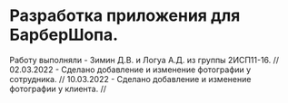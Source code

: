 # Разработка приложения для БарберШопа.
Работу выполняли - Зимин Д.В. и Логуа А.Д. из группы 2ИСП11-16.
//
02.03.2022 - Сделано добавление и изменение фотографии у сотрудника.
//
10.03.2022 - Сделано добавление и изменение фотографии у клиента.
//

